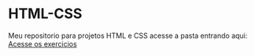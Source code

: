 # HTML-CSS
 Meu repositorio para projetos HTML e CSS
 acesse a pasta entrando aqui:
 <a href="https://umdevmanauara.github.io/HTML-CSS/"> Acesse os exercicios</a>
